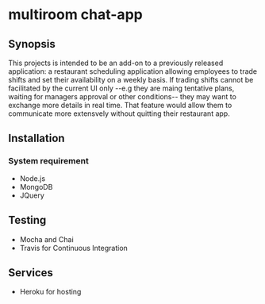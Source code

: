 # multiroom chat-app

## Synopsis

This projects is intended to be an add-on to a previously released application: a restaurant scheduling application allowing employees
to trade shifts and set their availability on a weekly basis. 
If trading shifts cannot be facilitated by the current UI only --e.g they are maing tentative plans, waiting for managers approval or other conditions-- they may want to exchange more details in real time. That feature would allow them to communicate more extensvely 
without quitting their restaurant app.
## Installation

### System requirement

* Node.js
* MongoDB
* JQuery

## Testing

* Mocha and Chai
* Travis for Continuous Integration

## Services
* Heroku for hosting
